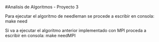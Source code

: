 #Analisis de Algoritmos - Proyecto 3

Para ejecutar el algoritmo de needleman se procede a escribir en consola:
	make need

Si va a ejecutar el algoritmo anterior implementado con MPI proceda a escribir en consola:
	make needMPI
